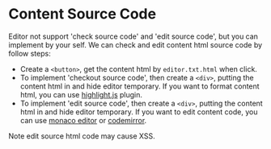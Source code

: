 # Content Source Code
Editor not support 'check source code' and 'edit source code', but you can implement by your self.
We can check and edit content html source code by follow steps:

- Create a `<button>`, get the content html by `editor.txt.html` when click.
- To implement 'checkout source code', then create a `<div>`, putting the content html in and hide editor temporary. If you want to format content html, you can use [highlight.js](https://highlightjs.org/) plugin.
- To implement 'edit source code', then create a `<div>`, putting the content html in and hide editor temporary. If you want to edit content code, you can use [monaco editor](https://microsoft.github.io/monaco-editor/) or [codemirror](https://codemirror.net/).

Note edit source html code may cause XSS.